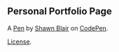 Personal Portfolio Page
-----------------------


A [Pen](http://codepen.io/finnlonghorn/pen/KzggXK) by [Shawn Blair](http://codepen.io/finnlonghorn) on [CodePen](http://codepen.io/).

[License](http://codepen.io/finnlonghorn/pen/KzggXK/license).